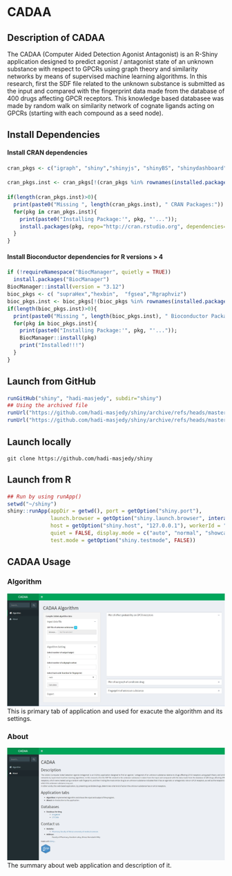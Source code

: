 # CADAA


## Description of CADAA
The CADAA (Computer Aided Detection Agonist Antagonist) is an R-Shiny application designed to predict agonist / antagonist state of an unknown substance with respect to GPCRs using graph theory and similarity networks by means of supervised machine learning algorithms. In this research, first the SDF file related to the unknown substance is submitted as the input and compared with the fingerprint data made from the database of 400 drugs affecting GPCR receptors. This knowledge based databasee was made by random walk on similarity network of cognate ligands acting on GPCRs (starting with each compound as a seed node). 


## Install Dependencies
#### Install CRAN dependencies

```r
cran_pkgs <- c("igraph", "shiny","shinyjs", "shinyBS", "shinydashboard", "ggplot2", "dnet","ChemmineR","digest")

cran_pkgs.inst <- cran_pkgs[!(cran_pkgs %in% rownames(installed.packages()))]

if(length(cran_pkgs.inst)>0){ 
  print(paste0("Missing ", length(cran_pkgs.inst), " CRAN Packages:"))
  for(pkg in cran_pkgs.inst){
    print(paste0("Installing Package:'", pkg, "'..."));  
    install.packages(pkg, repo="http://cran.rstudio.org", dependencies=TRUE);print("Installed!!!") 
  }
}
```


#### Install Bioconductor dependencies for R versions > 4
```r
if (!requireNamespace("BiocManager", quietly = TRUE))
  install.packages("BiocManager")
BiocManager::install(version = "3.12")
bioc_pkgs <- c( "supraHex","hexbin",  "fgsea","Rgraphviz")
bioc_pkgs.inst <- bioc_pkgs[!(bioc_pkgs %in% rownames(installed.packages()))];
if(length(bioc_pkgs.inst)>0){
  print(paste0("Missing ", length(bioc_pkgs.inst), " Bioconductor Packages:"));  
  for(pkg in bioc_pkgs.inst){
    print(paste0("Installing Package:'", pkg, "'..."));  
    BiocManager::install(pkg)
    print("Installed!!!")
  }
}
```
## Launch from GitHub

```r
runGitHub("shiny", "hadi-masjedy", subdir="shiny")
## Using the archived file
runUrl("https://github.com/hadi-masjedy/shiny/archive/refs/heads/master.tar.gz", subdir="shiny")
runUrl("https://github.com/hadi-masjedy/shiny/archive/refs/heads/master.zip", subdir="shiny")
```
## Launch locally
```
git clone https://github.com/hadi-masjedy/shiny
```

## Launch from R

```r
## Run by using runApp()
setwd("~/shiny")
shiny::runApp(appDir = getwd(), port = getOption("shiny.port"),
              launch.browser = getOption("shiny.launch.browser", interactive()),
              host = getOption("shiny.host", "127.0.0.1"), workerId = "",
              quiet = FALSE, display.mode = c("auto", "normal", "showcase"), 
              test.mode = getOption("shiny.testmode", FALSE))
```

## CADAA Usage

### Algorithm
<img src="/example/algorithm.jpg" width="600">
  This is primary tab of application and used for exacute the algorithm and its settings.

### About
<img src="/example/about.jpg" width="600">
  The summary about web application and description of it.
